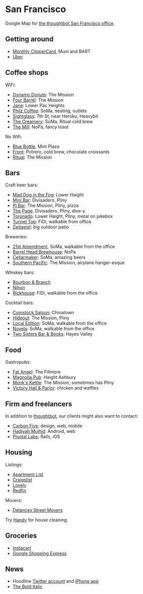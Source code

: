 # San Francisco

Google Map for [the thoughtbot San Francisco office][office].

[office]: https://goo.gl/maps/By7CX

## Getting around

* [Monthly ClipperCard](https://www.clippercard.com/ClipperWeb/muni/fares.do),
  Muni and BART
* [Uber](https://www.uber.com/)

## Coffee shops

WiFi:

* [Dynamo Donuts](http://4sq.com/6yasbQ): The Mission
* [Four Barrel](http://4sq.com/1sPg2p): The Mission
* [Jane](http://4sq.com/gQNIyT): Lower Pac Heights
* [Philz Coffee](http://4sq.com/58mrhS): SoMa, seating, outlets
* [Sightglass](http://4sq.com/1FbZt9): 7th St, near Heroku, Heavybit
* [The Creamery](http://4sq.com/8eu2jJ): SoMa, Ritual cold brew
* [The Mill](http://4sq.com/OJDpF2): NoPa, fancy toast

No Wifi:

* [Blue Bottle](http://4sq.com/4jZybn), Mint Plaza
* [Front](http://4sq.com/RtLigs): Potrero, cold brew, chocolate croissants
* [Ritual](http://4sq.com/112Yc1): The Mission

## Bars

Craft beer bars:

* [Mad Dog in the Fog](http://4sq.com/7dSQL2): Lower Haight
* [Mini Bar](http://4sq.com/5dAC7Q): Divisadero, Pliny
* [Pi Bar](http://4sq.com/3fPr5V): The Mission, Pliny, pizza
* [The Page](http://4sq.com/3m290N): Divisadero, Pliny, dive-y
* [Toronado](http://4sq.com/KUqQ7): Lower Haight, Pliny, metal on jukebox
* [Tunnel Top](http://4sq.com/6cFq66): FiDi, walkable from office
* [Zeitgeist](http://4sq.com/3w2DXR): big outdoor patio

Breweries:

* [21st Amendment](http://4sq.com/PJDY0), SoMa, walkable from the office
* [Barrel Head Brewhouse](http://4sq.com/1cTPQJb): NoPa
* [Cellarmaker](http://4sq.com/1a8SzZn): SoMa, amazing beers
* [Southern Pacific](http://4sq.com/onVTq6): The Mission, airplane hanger-esque

Whiskey bars:

* [Bourbon & Branch](http://4sq.com/1LX900)
* [Nihon](http://4sq.com/7zxoPP)
* [Rickhouse](http://4sq.com/28v0nl): FiDi, walkable from the office

Cocktail bars:

* [Comstock Saloon](http://4sq.com/bIqDZH): Chinatown
* [Hideout](http://4sq.com/8BKaPG): The Mission, Pliny
* [Local Edition](http://4sq.com/HibLpy): SoMa, walkable from the office
* [Novela](http://4sq.com/10qfpuT): SoMa, walkable from the office
* [Two Sisters Bar & Books](http://4sq.com/orUcWU): Hayes Valley

## Food

Gastropubs:

* [Fat Angel](http://4sq.com/9uva0T): The Fillmore
* [Magnolia Pub](http://4sq.com/3aqvGX): Haight Ashbury
* [Monk's Kettle](http://4sq.com/JOyLM): The Mission, sometimes has Pliny
* [Victory Hall & Parlor](http://4sq.com/KjsH7U): chicken and waffles

## Firm and freelancers

In addition to [thoughtbot](http://thoughtbot.com/contact),
our clients might also want to contact:

* [Carbon Five](http://carbonfive.com): design, web, mobile
* [Hadiyah Mujhid](mailto:diyahm108@gmail.com): Android, web
* [Pivotal Labs](http://pivotallabs.com/): Rails, iOS

## Housing

Listings:

* [Apartment List](https://www.apartmentlist.com/)
* [Craigslist](https://sfbay.craigslist.org/search/sfc/apa)
* [Lovely](https://livelovely.com/)
* [Redfin](https://www.redfin.com/city/17151/CA/San-Francisco)

Movers:

* [Delancey Street Movers][delancey]

[delancey]: http://www.delanceystreetfoundation.org/entermoving.php

Try [Handy](https://www.handy.com/) for house cleaning.

## Groceries

* [Instacart](https://www.instacart.com/)
* [Google Shopping Express](https://www.google.com/shopping/express/)

## News

* Hoodline
  [Twitter account](https://twitter.com/hoodlinesf) and
  [iPhone app](https://itunes.apple.com/us/app/hoodline/id814699998?mt=8)
* [The Bold Italic](http://www.thebolditalic.com/articles)

